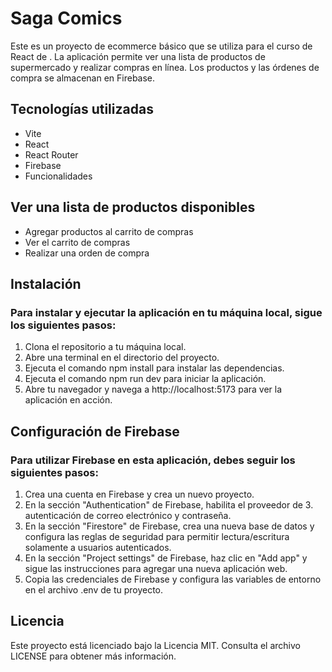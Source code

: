 # Saga Comics

Este es un proyecto de ecommerce básico que se utiliza para el curso de React de . La aplicación permite ver una lista de productos de supermercado y realizar compras en línea. Los productos y las órdenes de compra se almacenan en Firebase.

## Tecnologías utilizadas

- Vite
- React
- React Router
- Firebase
- Funcionalidades

## Ver una lista de productos disponibles
- Agregar productos al carrito de compras
- Ver el carrito de compras
- Realizar una orden de compra

## Instalación

### Para instalar y ejecutar la aplicación en tu máquina local, sigue los siguientes pasos:

1. Clona el repositorio a tu máquina local.
2. Abre una terminal en el directorio del proyecto.
3. Ejecuta el comando npm install para instalar las dependencias.
4. Ejecuta el comando npm run dev para iniciar la aplicación.
5. Abre tu navegador y navega a http://localhost:5173 para ver la aplicación en acción.

## Configuración de Firebase

### Para utilizar Firebase en esta aplicación, debes seguir los siguientes pasos:

1. Crea una cuenta en Firebase y crea un nuevo proyecto.
2. En la sección "Authentication" de Firebase, habilita el proveedor de 3. autenticación de correo electrónico y contraseña.
3. En la sección "Firestore" de Firebase, crea una nueva base de datos y configura las reglas de seguridad para permitir lectura/escritura solamente a usuarios autenticados.
4. En la sección "Project settings" de Firebase, haz clic en "Add app" y sigue las instrucciones para agregar una nueva aplicación web.
5. Copia las credenciales de Firebase y configura las variables de entorno en el archivo .env de tu proyecto.

## Licencia

Este proyecto está licenciado bajo la Licencia MIT. Consulta el archivo LICENSE para obtener más información.